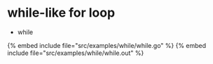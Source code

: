 # while-like for loop

* while

{% embed include file="src/examples/while/while.go" %}
{% embed include file="src/examples/while/while.out" %}



